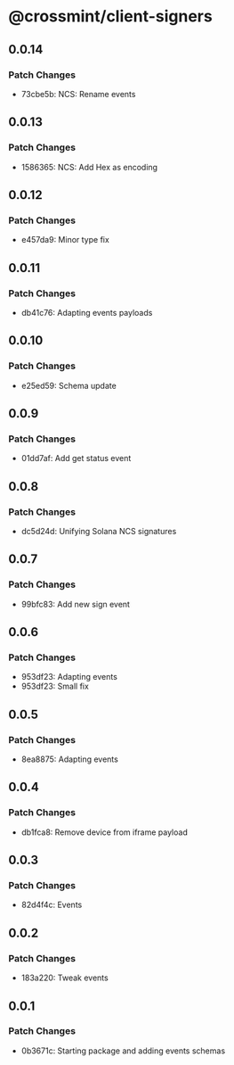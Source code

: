 # @crossmint/client-signers

## 0.0.14

### Patch Changes

- 73cbe5b: NCS: Rename events

## 0.0.13

### Patch Changes

- 1586365: NCS: Add Hex as encoding

## 0.0.12

### Patch Changes

- e457da9: Minor type fix

## 0.0.11

### Patch Changes

- db41c76: Adapting events payloads

## 0.0.10

### Patch Changes

- e25ed59: Schema update

## 0.0.9

### Patch Changes

- 01dd7af: Add get status event

## 0.0.8

### Patch Changes

- dc5d24d: Unifying Solana NCS signatures

## 0.0.7

### Patch Changes

- 99bfc83: Add new sign event

## 0.0.6

### Patch Changes

- 953df23: Adapting events
- 953df23: Small fix

## 0.0.5

### Patch Changes

- 8ea8875: Adapting events

## 0.0.4

### Patch Changes

- db1fca8: Remove device from iframe payload

## 0.0.3

### Patch Changes

- 82d4f4c: Events

## 0.0.2

### Patch Changes

- 183a220: Tweak events

## 0.0.1

### Patch Changes

- 0b3671c: Starting package and adding events schemas
